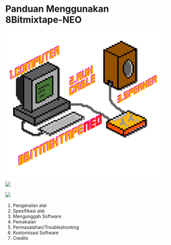 # Panduan Menggunakan 8Bitmixtape-NEO

![](/images/8bitpixelconnection.png)

![](/assets/28bitanim.gif)

![](/assets/18bitanim.gif)

1. Pengenalan alat
2. Spesifikasi alat
3. Mengunggah Software
4. Pemakaian
5. Permasalahan/Troubleshooting
6. Kustomisasi Software
7. Credits



